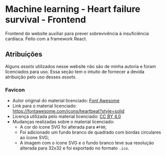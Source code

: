 # Machine learning - Heart failure survival - Frontend

Frontend do website auxiliar para prever sobrevivência à insuficiência cardíaca. Feito com a framework React.

## Atribuições

Alguns _assets_ utilizados nesse website não são de minha autoria e foram licenciados para uso. Essa seção tem o intuito de fornecer a devida atribuição pelo uso desses _assets_.

### Favicon

* Autor original do material licenciado: [Font Awesome](https://fontawesome.com)
* Link para o material licenciado: https://fontawesome.com/icons/heartbeat?style=solid
* Licença utilizada pelo material licenciado: [CC BY 4.0](https://creativecommons.org/licenses/by/4.0/)
* Mudanças realizadas sobre o material licenciado:
  * A cor do ícone SVG foi alterada para `#F00`;
  * Foi adicionado um fundo branco de quadrado com bordas circulares ao ícone SVG;
  * A imagem com o ícone SVG e o fundo branco teve sua resolução alterada para 32x32 e foi exportado no formato `.ico`.
